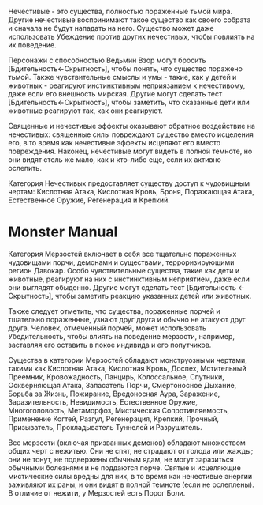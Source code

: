 Нечестивые - это существа, полностью пораженные тьмой мира. Другие нечестивые воспринимают такое существо как своего собрата и сначала не будут нападать на него. Существо может даже использовать Убеждение против других нечестивых, чтобы повлиять на их поведение.  

Персонажи с способностью Ведьмин Взор могут бросить [Бдительность←Скрытность], чтобы понять, что существо поражено тьмой. Также чувствительные смыслы и умы - такие, как у детей и животных - реагируют инстинктивным неприязанием к нечестивому, даже если его внешность мирская. Другие могут сделать тест [Бдительность←Скрытность], чтобы заметить, что сказанные дети или животные реагируют так, как они реагируют.  

Священные и нечестивые эффекты оказывают обратное воздействие на нечестивых: священные силы повреждают существо вместо исцеления его, в то время как нечестивые эффекты исцеляют его вместо повреждения. Наконец, нечестивые могут видеть в полной темноте, но они видят столь же мало, как и кто-либо еще, если их активно ослепить.

Категория Нечестивых предоставляет существу доступ к чудовищным чертам: Кислотная Атака, Кислотная Кровь, Броня, Поражающая Атака, Естественное Оружие, Регенерация и Крепкий.

# Monster Manual
Категория Мерзостей включает в себя все тщательно пораженных чудовищами порчи, демонами и существами, терроризирующими регион Давокар. Особо чувствительные существа, такие как дети и животные, реагируют на них с инстинктивным неприятием, даже если они выглядят обыденно. Другие могут сделать тест [Бдительность ← Скрытность], чтобы заметить реакцию указанных детей или животных.

Также следует отметить, что существа, пораженные порчей и тщательно пораженные, узнают друг друга и обычно не атакуют друг друга. Человек, отмеченный порчей, может использовать Убедительность, чтобы влиять на поведение мерзости, например, заставляя его оставить в покое индивида и его попутчиков.

Существа в категории Мерзостей обладают монструозными чертами, такими как Кислотная Атака, Кислотная Кровь, Доспех, Мстительный Преемник, Кровожадность, Панцирь, Колоссальное, Спутники, Оскверняющая Атака, Запасатель Порчи, Смертоносное Дыхание, Борьба за Жизнь, Пожирание, Вредоносная Аура, Заражение, Заразительность, Невидимость, Естественное Оружие, Многоголовость, Метаморфоз, Мистическая Сопротивляемость, Применение Когтей, Разгул, Регенерация, Крепкий, Прочный, Призыватель, Прокладыватель Туннелей и Разрушитель.

Все мерзости (включая призванных демонов) обладают множеством общих черт с нежитью. Они не спят, не страдают от голода или жажды; они не тонут, не подвержены обычным ядам, не могут заразиться обычными болезнями и не поддаются порче. Святые и исцеляющие мистические силы вредны для них, в то время как нечестивые энергии заживляют их раны, и они видят в полной темноте (если не ослеплены). В отличие от нежити, у Мерзостей есть Порог Боли.